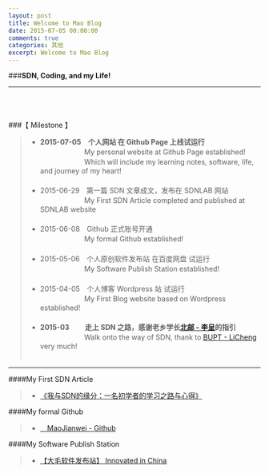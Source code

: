 ```yaml
---
layout: post
title: Welcome to Mao Blog
date: 2015-07-05 00:00:00
comments: true
categories: 其他
excerpt: Welcome to Mao Blog
---
```


###**SDN, Coding, and my Life!**

------
  <br /><br /><br />
###【 Milestone 】

> * **2015-07-05　个人网站 在 Github Page 上线试运行**  <br />
　　　 　　　My personal website at Github Page established!  <br />
　　　 　　　Which will include my learning notes, software, life, and journey of my heart!  <br />
　
> * 2015-06-29　第一篇 SDN 文章成文，发布在 SDNLAB 网站  <br />
　　　　 　　My First SDN Article completed and published at SDNLAB website  <br />
　
> * 2015-06-08　Github 正式账号开通  <br />
　　　　 　　My formal Github established!  <br />
　
> * 2015-05-06　个人原创软件发布站 在百度网盘 试运行  <br />
　　 　　　　My Software Publish Station established!  <br />
　
> * 2015-04-05　个人博客 Wordpress 站 试运行  <br />
　　　 　　　My First Blog website based on Wordpress established!  <br />
　
> * **2015-03　 　走上 SDN 之路，感谢老乡学长[北邮 - 李呈](http://www.muzixing.com/)的指引**   <br />
　　　　 　　Walk onto the way of SDN, thank to [BUPT - LiCheng](http://www.muzixing.com/) very much!  <br />
　

------

####My First SDN Article
> * [《我与SDN的缘分：一名初学者的学习之路与心得》](http://www.sdnlab.com/12252.html)

####My formal Github
> * [　MaoJianwei - Github](https://github.com/MaoJianwei)

####My Software Publish Station
> * [【大毛软件发布站】 Innovated in China](http://pan.baidu.com/s/1jGIMn8E)

